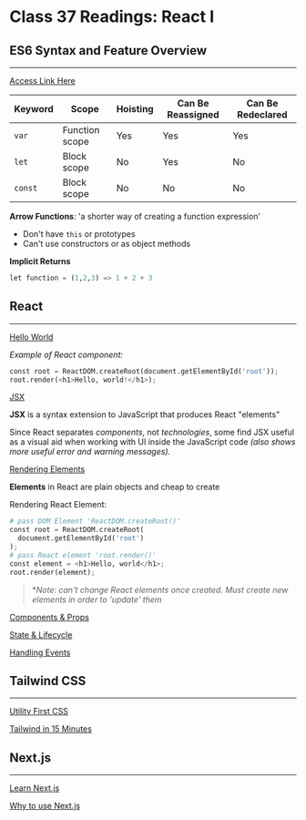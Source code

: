 # Class 37 Readings: React I

## ES6 Syntax and Feature Overview

___
[Access Link Here](https://www.taniarascia.com/es6-syntax-and-feature-overview/)



| Keyword	|   Scope   |	Hoisting    |	Can Be Reassigned	|   Can Be Redeclared   |
| ------ | ----- | ----- | ------ | -----|
| `var` |	Function scope |	Yes |	Yes |	Yes
| `let`	| Block scope |	No |	Yes |	No
| `const` |	Block scope |	No |	No |	No

**Arrow Functions**: 'a shorter way of creating a function expression'

- Don't have `this` or prototypes
- Can't use constructors or as object methods

**Implicit Returns**

```python
let function = (1,2,3) => 1 + 2 + 3 
``` 

## React

___
[Hello World](https://reactjs.org/docs/hello-world.html)

*Example of React component:*

```python
const root = ReactDOM.createRoot(document.getElementById('root'));
root.render(<h1>Hello, world!</h1>);
```

[JSX](https://reactjs.org/docs/introducing-jsx.html)

**JSX** is a syntax extension to JavaScript that produces React "elements"

Since React separates *components*, not *technologies*, some find JSX useful as a visual aid when working with UI inside the JavaScript code *(also shows more useful error and warning messages).*

[Rendering Elements](https://reactjs.org/docs/rendering-elements.html)

**Elements** in React are plain objects and cheap to create

Rendering React Element:

```python 
# pass DOM Element 'ReactDOM.createRoot()'
const root = ReactDOM.createRoot(
  document.getElementById('root')
);
# pass React element 'root.render()'
const element = <h1>Hello, world</h1>;
root.render(element);
```

> **Note: can't change React elements once created. Must create new elements in order to 'update' them*

[Components & Props](https://reactjs.org/docs/components-and-props.html)



[State & Lifecycle](https://reactjs.org/docs/state-and-lifecycle.html)

[Handling Events](https://reactjs.org/docs/handling-events.html)


## Tailwind CSS  

___

[Utility First CSS](https://tailwindcss.com/docs/utility-first)

[Tailwind in 15 Minutes](https://www.youtube.com/watch?v=6zIuAyLZPH0)

## Next.js  

___

[Learn Next.js](https://nextjs.org/learn/basics/create-nextjs-app)

[Why to use Next.js](https://www.youtube.com/watch?v=rtgbaKBhdkk)



